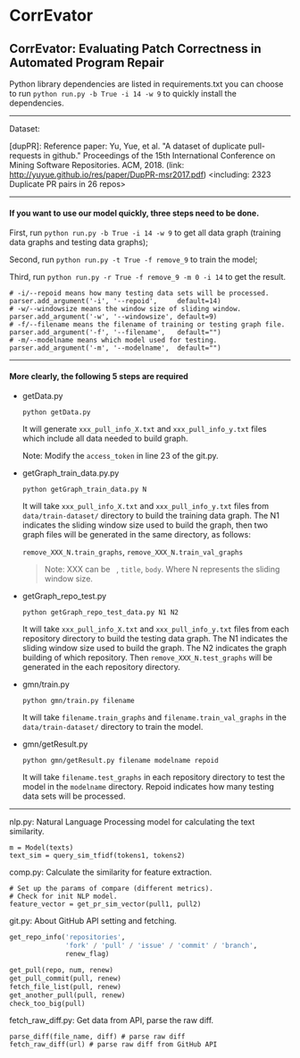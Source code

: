 # CorrEvator

## CorrEvator: Evaluating Patch Correctness in Automated Program Repair

Python library dependencies are listed in requirements.txt
you can choose to run `python run.py -b True -i 14 -w 9` to quickly install the dependencies.

---

Dataset:

[dupPR]: Reference paper: Yu, Yue, et al. "A dataset of duplicate pull-requests in github." 
Proceedings of the 15th International Conference on Mining Software Repositories. ACM, 2018. (link: http://yuyue.github.io/res/paper/DupPR-msr2017.pdf)
<including: 2323 Duplicate PR pairs in 26 repos>

---
#### **If you want to use our model quickly, three steps need to be done.**

First, run `python run.py -b True -i 14 -w 9` to get all data graph (training data graphs and testing data graphs);

Second, run `python run.py -t True -f remove_9` to train the model;

Third, run `python run.py -r True -f remove_9 -m 0 -i 14` to get the result.

```
# -i/--repoid means how many testing data sets will be processed.
parser.add_argument('-i', '--repoid',     default=14)
# -w/--windowsize means the window size of sliding window.
parser.add_argument('-w', '--windowsize', default=9)
# -f/--filename means the filename of training or testing graph file.
parser.add_argument('-f', '--filename',   default="")
# -m/--modelname means which model used for testing.
parser.add_argument('-m', '--modelname',  default="")
```
---
#### **More clearly, the following 5 steps are required**
+ getData.py
  
    `python getData.py`
    
    It will generate `xxx_pull_info_X.txt` and `xxx_pull_info_y.txt` files which include all data needed to build graph. 
    
    Note: Modify the `access_token` in line 23 of the git.py.
    
+ getGraph_train_data.py.py
    
    `python getGraph_train_data.py N`
    
    It will take `xxx_pull_info_X.txt` and `xxx_pull_info_y.txt` files from `data/train-dataset/` directory to build the training data graph. 
    The N1 indicates the sliding window size used to build the graph, 
    then two graph files will be generated in the same directory, as follows:
   
    `remove_XXX_N.train_graphs`, `remove_XXX_N.train_val_graphs`
    
    >Note: XXX can be ` `, `title`, `body`. Where N represents the sliding window size.

+ getGraph_repo_test.py
   
    `python getGraph_repo_test_data.py N1 N2`
    
    It will take `xxx_pull_info_X.txt` and `xxx_pull_info_y.txt` files from each repository directory to build the testing data graph. 
    The N1 indicates the sliding window size used to build the graph. 
    The N2 indicates the graph building of which repository. 
    Then `remove_XXX_N.test_graphs` will be generated in the each repository directory.

+ gmn/train.py  

    `python gmn/train.py filename`
    
    It will take `filename.train_graphs` and `filename.train_val_graphs` in the `data/train-dataset/` directory to train the model.
     
+ gmn/getResult.py

     `python gmn/getResult.py filename modelname repoid`
    
    It will take `filename.test_graphs` in each repository directory to test the model in the `modelname` directory. 
    Repoid indicates how many testing data sets will be processed.
    
---

nlp.py: Natural Language Processing model for calculating the text similarity.


```
m = Model(texts)
text_sim = query_sim_tfidf(tokens1, tokens2)
``` 


comp.py: Calculate the similarity for feature extraction.

``` 
# Set up the params of compare (different metrics).
# Check for init NLP model.
feature_vector = get_pr_sim_vector(pull1, pull2)
```


git.py: About GitHub API setting and fetching.

``` python
get_repo_info('repositories',
              'fork' / 'pull' / 'issue' / 'commit' / 'branch',
              renew_flag)

get_pull(repo, num, renew)
get_pull_commit(pull, renew)
fetch_file_list(pull, renew)
get_another_pull(pull, renew)
check_too_big(pull)
```


fetch_raw_diff.py: Get data from API, parse the raw diff.

```
parse_diff(file_name, diff) # parse raw diff
fetch_raw_diff(url) # parse raw diff from GitHub API
```


